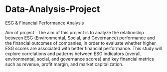 # Data-Analysis-Project
ESG &amp; Financial Performance Analysis

Aim of project : The aim of this project is to analyze the relationship between ESG (Environmental, Social, and Governance) performance and the financial outcomes of companies, in order to evaluate whether higher ESG scores are associated with better financial performance. This study will explore correlations and patterns between ESG indicators (overall, environmental, social, and governance scores) and key financial metrics such as revenue, profit margin, and market capitalization.
